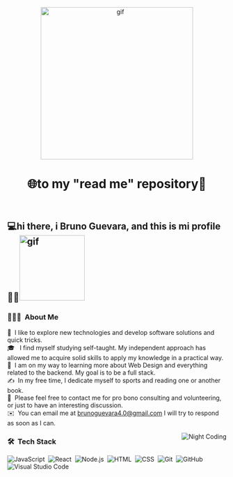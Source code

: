 <div  align="center">
    <img src="https://i.pinimg.com/originals/be/b5/41/beb541eeb1ee06ba00ef55d5baa60773.gif" alt="gif" width="350px">
  <h1>🌐to my "read me" repository👤</h1>
</div><br>
<h2>	💻hi there, i Bruno Guevara, and this is mi profile 📁📝<img src="https://i.pinimg.com/originals/99/26/be/9926be4bd26e4feb4c3e2cbb32c6b781.gif" alt="gif" width="150px"></h2>

### 👨🏻‍💻 &nbsp;About Me

💾&nbsp; I like to explore new technologies and develop software solutions and quick tricks.\
🎓 &nbsp; I find myself studying self-taught. My independent approach has allowed me to acquire solid skills to apply my knowledge in a practical way.\
🌱 &nbsp;I am on my way to learning more about Web Design and everything related to the backend. My goal is to be a full stack.\
✍️ &nbsp;In my free time, I dedicate myself to sports and reading one or another book.\
💬 &nbsp;Please feel free to contact me for pro bono consulting and volunteering, or just to have an interesting discussion.\
✉️ &nbsp;You can email me at brunoguevara4.0@gmail.com I will try to respond as soon as I can.

<img alt="Night Coding" src="https://i.pinimg.com/originals/52/ce/57/52ce57e7e3cbb5a31cc7792180d734d9.gif" align="right"/>

### 🛠 &nbsp;Tech Stack
![JavaScript](https://img.shields.io/badge/-JavaScript-05122A?style=flat&logo=javascript)&nbsp;
![React](https://img.shields.io/badge/-React-05122A?style=flat&logo=react)&nbsp;
![Node.js](https://img.shields.io/badge/-Node.js-05122A?style=flat&logo=node.js)&nbsp;
![HTML](https://img.shields.io/badge/-HTML-05122A?style=flat&logo=HTML5)&nbsp;
![CSS](https://img.shields.io/badge/-CSS-05122A?style=flat&logo=CSS3&logoColor=1572B6)&nbsp;
![Git](https://img.shields.io/badge/-Git-05122A?style=flat&logo=git)&nbsp;
![GitHub](https://img.shields.io/badge/-GitHub-05122A?style=flat&logo=github)&nbsp;
![Visual Studio Code](https://img.shields.io/badge/-Visual%20Studio%20Code-05122A?style=flat&logo=visual-studio-code&logoColor=007ACC)&nbsp;










